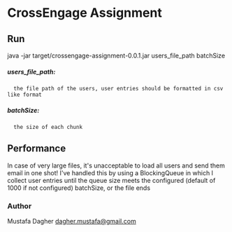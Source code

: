 # CrossEngage Assignment

## Run
java -jar target/crossengage-assignment-0.0.1.jar users_file_path  batchSize <optional>

##### users_file_path: 
      the file path of the users, user entries should be formatted in csv like format
##### batchSize: 
      the size of each chunk 


## Performance
In case of very large files, it's unacceptable to load all users and send them email in one shot!
I've handled this by using a BlockingQueue in which I collect user entries until the queue size meets the configured (default of 1000 if not configured) batchSize, or the file ends
 
### Author
Mustafa Dagher <dagher.mustafa@gmail.com>
